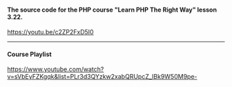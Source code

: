 #### The source code for the PHP course "Learn PHP The Right Way" lesson 3.22.

https://youtu.be/c2ZP2FxD5I0

---
#### Course Playlist
https://www.youtube.com/watch?v=sVbEyFZKgqk&list=PLr3d3QYzkw2xabQRUpcZ_IBk9W50M9pe-
